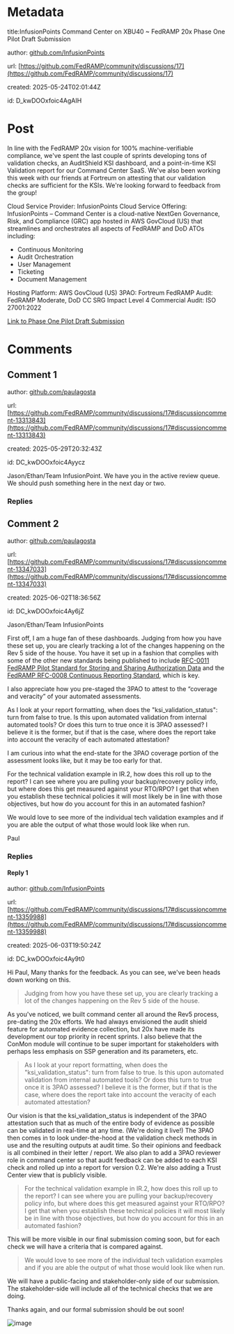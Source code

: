 # Metadata

title:InfusionPoints Command Center on XBU40 ~ FedRAMP 20x Phase One Pilot Draft Submission

author: [github.com/InfusionPoints](https://github.com/InfusionPoints)

url: [https://github.com/FedRAMP/community/discussions/17](https://github.com/FedRAMP/community/discussions/17)

created: 2025-05-24T02:01:44Z

id: D_kwDOOxfoic4AgAIH



# Post

In line with the FedRAMP 20x vision for 100% machine-verifiable compliance, we've spent the last couple of sprints developing tons of validation checks, an AuditShield KSI dashboard, and a point-in-time KSI Validation report for our Command Center SaaS. We've also been working this week with our friends at Fortreum on attesting that our validation checks are sufficient for the KSIs. We're looking forward to feedback from the group!

Cloud Service Provider: InfusionPoints
Cloud Service Offering: InfusionPoints – Command Center is a cloud-native NextGen Governance, Risk, and Compliance (GRC) app hosted in AWS GovCloud (US) that streamlines and orchestrates all aspects of FedRAMP and DoD ATOs including:

- Continuous Monitoring
- Audit Orchestration
- User Management
- Ticketing
- Document Management

Hosting Platform: AWS GovCloud (US)
3PAO: Fortreum
FedRAMP Audit: FedRAMP Moderate, DoD CC SRG Impact Level 4
Commercial Audit: ISO 27001:2022

[Link to Phase One Pilot Draft Submission](https://github.com/InfusionPoints/infpts_fedramp20x_draft)

# Comments




## Comment 1

author: [github.com/paulagosta](https://github.com/paulagosta)

url: [https://github.com/FedRAMP/community/discussions/17#discussioncomment-13313843](https://github.com/FedRAMP/community/discussions/17#discussioncomment-13313843)

created: 2025-05-29T20:32:43Z

id: DC_kwDOOxfoic4Ayycz

Jason/Ethan/Team InfusionPoint.  We have you in the active review queue.  We should push something here in the next day or two.  

### Replies



## Comment 2

author: [github.com/paulagosta](https://github.com/paulagosta)

url: [https://github.com/FedRAMP/community/discussions/17#discussioncomment-13347033](https://github.com/FedRAMP/community/discussions/17#discussioncomment-13347033)

created: 2025-06-02T18:36:56Z

id: DC_kwDOOxfoic4Ay6jZ

Jason/Ethan/Team InfusionPoints

First off, I am a huge fan of these dashboards.  Judging from how you have these set up, you are clearly tracking a lot of the changes happening on the Rev 5 side of the house. You have it set up in a fashion that complies with some of the other new standards being published to include [RFC-0011 FedRAMP Pilot Standard for Storing and Sharing Authorization Data](https://www.fedramp.gov/updates/rfcs/0011) and the  [FedRAMP RFC-0008 Continuous Reporting Standard](https://www.fedramp.gov/updates/rfcs/0008), which is key.  

I also appreciate how you pre-staged the 3PAO to attest to the “coverage and veracity” of your automated assessments. 

As I look at your report formatting, when does the "ksi_validation_status": turn from false to true. Is this upon automated validation from internal automated tools?  Or does this turn to true once it is 3PAO assessed?  I believe it is the former, but if that is the case, where does the report take into account the veracity of each automated attestation?  

I am curious into what the end-state for the 3PAO coverage portion of the assessment looks like, but it may be too early for that.  

For the technical validation example in IR.2, how does this roll up to the report?  I can see where you are pulling your backup/recovery policy info, but where does this get measured against your RTO/RPO?  I get that when you establish these technical policies it will most likely be in line with those objectives, but how do you account for this in an automated fashion?    

We would love to see more of the individual tech validation examples and if you are able the output of what those would look like when run.  

Paul

### Replies



#### Reply 1

author: [github.com/InfusionPoints](https://github.com/InfusionPoints)

url: [https://github.com/FedRAMP/community/discussions/17#discussioncomment-13359988](https://github.com/FedRAMP/community/discussions/17#discussioncomment-13359988)

created: 2025-06-03T19:50:24Z

id: DC_kwDOOxfoic4Ay9t0

Hi Paul,
Many thanks for the feedback. As you can see, we've been heads down working on this. 

> Judging from how you have these set up, you are clearly tracking a lot of the changes happening on the Rev 5 side of the house.

As you've noticed, we built command center all around the Rev5 process, pre-dating the 20x efforts. We had always envisioned the audit shield feature for automated evidence collection, but 20x have made its development our top priority in recent sprints. I also believe that the ConMon module will continue to be super important for stakeholders with perhaps less emphasis on SSP generation and its parameters, etc.

> As I look at your report formatting, when does the "ksi_validation_status": turn from false to true. Is this upon automated validation from internal automated tools? Or does this turn to true once it is 3PAO assessed? I believe it is the former, but if that is the case, where does the report take into account the veracity of each automated attestation?

Our vision is that the ksi_validation_status is independent of the 3PAO attestation such that as much of the entire body of evidence as possible can be validated in real-time at any time. (We're doing it live!) The 3PAO then comes in to look under-the-hood at the validation check methods in use and the resulting outputs at audit time. So their opinions and feedback is all combined in their letter / report. We also plan to add a 3PAO reviewer role in command center so that audit feedback can be added to each KSI check and rolled up into a report for version 0.2. We're also adding a Trust Center view that is publicly visible.

> For the technical validation example in IR.2, how does this roll up to the report? I can see where you are pulling your backup/recovery policy info, but where does this get measured against your RTO/RPO? I get that when you establish these technical policies it will most likely be in line with those objectives, but how do you account for this in an automated fashion?

This will be more visible in our final submission coming soon, but for each check we will have a criteria that is compared against. 

> We would love to see more of the individual tech validation examples and if you are able the output of what those would look like when run.

We will have a public-facing and stakeholder-only side of our submission. The stakeholder-side will include all of the technical checks that we are doing. 

Thanks again, and our formal submission should be out soon!

![image](https://github.com/user-attachments/assets/a18f3c6e-9e52-4910-ab2e-d517584c313a)




